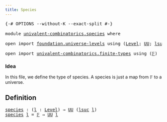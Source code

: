 ```yaml
---
title: Species
---
```


<pre class="Agda"><a id="33" class="Symbol">{-#</a> <a id="37" class="Keyword">OPTIONS</a> <a id="45" class="Pragma">--without-K</a> <a id="57" class="Pragma">--exact-split</a> <a id="71" class="Symbol">#-}</a>

<a id="76" class="Keyword">module</a> <a id="83" href="univalent-combinatorics.species.html" class="Module">univalent-combinatorics.species</a> <a id="115" class="Keyword">where</a>

<a id="122" class="Keyword">open</a> <a id="127" class="Keyword">import</a> <a id="134" href="foundation.universe-levels.html" class="Module">foundation.universe-levels</a> <a id="161" class="Keyword">using</a> <a id="167" class="Symbol">(</a><a id="168" href="Agda.Primitive.html#597" class="Postulate">Level</a><a id="173" class="Symbol">;</a> <a id="175" href="foundation-core.universe-levels.html#222" class="Primitive">UU</a><a id="177" class="Symbol">;</a> <a id="179" href="Agda.Primitive.html#780" class="Primitive">lsuc</a><a id="183" class="Symbol">)</a>

<a id="186" class="Keyword">open</a> <a id="191" class="Keyword">import</a> <a id="198" href="univalent-combinatorics.finite-types.html" class="Module">univalent-combinatorics.finite-types</a> <a id="235" class="Keyword">using</a> <a id="241" class="Symbol">(</a><a id="242" href="univalent-combinatorics.finite-types.html#4455" class="Function">𝔽</a><a id="243" class="Symbol">)</a>
</pre>
### Idea

In this file, we define the type of species. A species is just a
map from 𝔽 to a universe.

## Definition

<pre class="Agda"><a id="species"></a><a id="375" href="univalent-combinatorics.species.html#375" class="Function">species</a> <a id="383" class="Symbol">:</a> <a id="385" class="Symbol">(</a><a id="386" href="univalent-combinatorics.species.html#386" class="Bound">l</a> <a id="388" class="Symbol">:</a> <a id="390" href="Agda.Primitive.html#597" class="Postulate">Level</a><a id="395" class="Symbol">)</a> <a id="397" class="Symbol">→</a> <a id="399" href="foundation-core.universe-levels.html#222" class="Primitive">UU</a> <a id="402" class="Symbol">(</a><a id="403" href="Agda.Primitive.html#780" class="Primitive">lsuc</a> <a id="408" href="univalent-combinatorics.species.html#386" class="Bound">l</a><a id="409" class="Symbol">)</a>
<a id="411" href="univalent-combinatorics.species.html#375" class="Function">species</a> <a id="419" href="univalent-combinatorics.species.html#419" class="Bound">l</a> <a id="421" class="Symbol">=</a> <a id="423" href="univalent-combinatorics.finite-types.html#4455" class="Function">𝔽</a> <a id="425" class="Symbol">→</a> <a id="427" href="foundation-core.universe-levels.html#222" class="Primitive">UU</a> <a id="430" href="univalent-combinatorics.species.html#419" class="Bound">l</a>
</pre>
